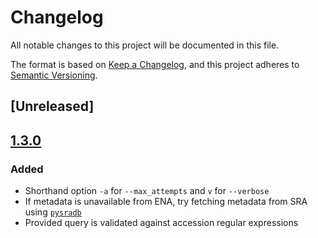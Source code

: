 # Changelog

All notable changes to this project will be documented in this file.

The format is based on [Keep a Changelog](https://keepachangelog.com/en/1.0.0/),
and this project adheres to [Semantic Versioning](https://semver.org/spec/v2.0.0.html).

## [Unreleased]

## [1.3.0]

### Added

- Shorthand option `-a` for `--max_attempts` and `v` for `--verbose`
- If metadata is unavailable from ENA, try fetching metadata from SRA using [`pysradb`][pysradb]
- Provided query is validated against accession regular expressions

[1.3.0]: https://github.com/rpetit3/fastq-dl/compare/v1.2.0...v1.3.0
[pysradb]: https://github.com/saketkc/pysradb